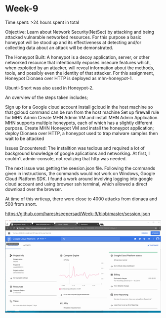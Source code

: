 # Week-9
Time spent: >24 hours spent in total

Objective: Learn about Network Security(NetSec) by attacking and being attacked vulnarable networked resources. For this purpose a basic honeypot will be stood up and its effectiveness at detecting and/or collecting data about an attack will be demonstrated.

The Honeypot Built:
A honeypot is a decoy application, server, or other networked resource that intentionally exposes insecure features which, when exploited by an attacker, will reveal information about the methods, tools, and possibly even the identity of that attacker. For this assignment, Honeypot Dionaea over HTTP is deployed as mhn-honeypot-1.

Ubunti-Snort was also used in Honeypot-2.

An overview of the steps taken includes;

Sign up for a Google cloud account
Install gcloud in the host machine so that gcloud command can be run from the host machine
Set up firewall rule for MHN Admin
Create MHN Admin VM and install MHN Admin Application. MHN supports multiple honeypots, each of which has a slightly different purpose.
Create MHN Honeypot VM and install the honeypot application; deploy Dionaea over HTTP, a honeypot used to trap malware samples then wait to be attacked

Issues Encountered:
The installtion was tedious and required a lot of background knowledge of google aplications and networking. At first, I couldn't admin-console, not realizing that http was needed. 

The next issue was getting the seesion.json file. Following the commands given in instructions, the commands would not work on Windows, Google Cloud Platform SDK. I found a work around involving logging into google cloud account and using browser ssh terminal, which allowed a direct download over the browser. 

At time of this wrtieup, there were close to 4000 attacks from dionaea and 500 from snort.

https://github.com/hareshseepersad/Week-9/blob/master/session.json

![](https://github.com/hareshseepersad/Week-9/blob/master/Week%209-Honeypot.gif)

